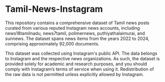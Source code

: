 # Tamil-News-Instagram

This repository contains a comprehensive dataset of Tamil news posts curated from various reputed Instagram news accounts, including news18tamilnadu, news7tamil, polimernews, puthiyathalaimurai, and sunnews. The dataset spans news items from the years 2022 to 2024, comprising approximately 92,000 documents.

This dataset was collected using Instagram's public API. The data belongs to Instagram and the respective news organizations. As such, the dataset is provided solely for academic and research purposes, and you should comply with Instagram’s terms of service when using it. Redistribution of the raw data is not permitted unless explicitly allowed by Instagram.
